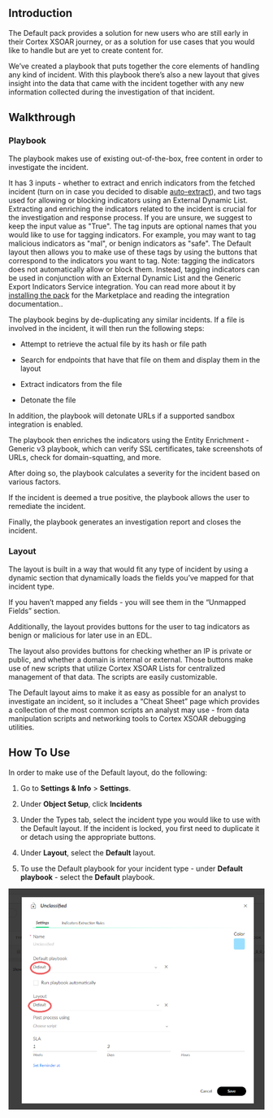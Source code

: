 
## Introduction

The Default pack provides a solution for new users who are still early in their Cortex XSOAR journey, or as a solution for use cases that you would like to handle but are yet to create content for.

  

We’ve created a playbook that puts together the core elements of handling any kind of incident. With this playbook there’s also a new layout that gives insight into the data that came with the incident together with any new information collected during the investigation of that incident.

  
  

## Walkthrough

### Playbook

The playbook makes use of existing out-of-the-box, free content in order to investigate the incident.

It has 3 inputs - whether to extract and enrich indicators from the fetched incident (turn on in case you decided to disable [auto-extract](https://docs-cortex.paloaltonetworks.com/r/Cortex-XSOAR/6.6/Cortex-XSOAR-Administrator-Guide/Indicator-Extraction)), and two tags used for allowing or blocking indicators using an External Dynamic List.
Extracting and enriching the indicators related to the incident is crucial for the investigation and response process. If you are unsure, we suggest to keep the input value as "True".
The tag inputs are optional names that you would like to use for tagging indicators. For example, you may want to tag malicious indicators as "mal", or benign indicators as "safe". The Default layout then allows you to make use of these tags by using the buttons that correspond to the indicators you want to tag.
Note: tagging the indicators does not automatically allow or block them. Instead, tagging indicators can be used in conjunction with an External Dynamic List and the Generic Export Indicators Service integration. You can read more about it by [installing the pack](https://cortex.marketplace.pan.dev/marketplace/details/EDL/) for the Marketplace and reading the integration documentation..

The playbook begins by de-duplicating any similar incidents. If a file is involved in the incident, it will then run the following steps:

-   Attempt to retrieve the actual file by its hash or file path
    
-   Search for endpoints that have that file on them and display them in the layout
    
-   Extract indicators from the file
    
-   Detonate the file
    

In addition, the playbook will detonate URLs if a supported sandbox integration is enabled.

The playbook then enriches the indicators using the Entity Enrichment - Generic v3 playbook, which can verify SSL certificates, take screenshots of URLs, check for domain-squatting, and more.

After doing so, the playbook calculates a severity for the incident based on various factors.

If the incident is deemed a true positive, the playbook allows the user to remediate the incident.

Finally, the playbook generates an investigation report and closes the incident.

  

### Layout

The layout is built in a way that would fit any type of incident by using a dynamic section that dynamically loads the fields you’ve mapped for that incident type.

If you haven’t mapped any fields - you will see them in the “Unmapped Fields” section.

Additionally, the layout provides buttons for the user to tag indicators as benign or malicious for later use in an EDL.

The layout also provides buttons for checking whether an IP is private or public, and whether a domain is internal or external. Those buttons make use of new scripts that utilize Cortex XSOAR Lists for centralized management of that data. The scripts are easily customizable.

The Default layout aims to make it as easy as possible for an analyst to investigate an incident, so it includes a “Cheat Sheet” page which provides a collection of the most common scripts an analyst may use - from data manipulation scripts and networking tools to Cortex XSOAR debugging utilities.

  
  

## How To Use

In order to make use of the Default layout, do the following:

1.  Go to **Settings & Info** > **Settings**.
    
2.  Under **Object Setup**, click **Incidents**
    
3.  Under the Types tab, select the incident type you would like to use with the Default layout. If the incident is locked, you first need to duplicate it or detach using the appropriate buttons.
    
4.  Under **Layout**, select the **Default** layout.
    
5. To use the Default playbook for your incident type - under **Default playbook** - select the **Default** playbook.
    

![](https://github.com/demisto/content-docs/blob/master/docs/doc_imgs/reference/unclassified%20edit.png?raw=true)
